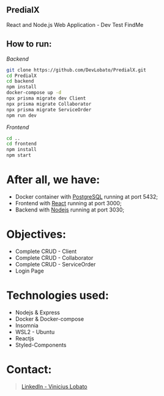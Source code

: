 ## PredialX
 React and Node.js Web Application - Dev Test FindMe

## How to run:
_Backend_
```zsh
git clone https://github.com/DevLobato/PredialX.git
cd PredialX
cd backend
npm install
docker-compose up -d
npx prisma migrate dev Client
npx prisma migrate Collaborator
npx prisma migrate ServiceOrder
npm run dev
```

_Frontend_
```zsh
cd ..
cd frontend
npm install
npm start
```

# After all, we have:
* Docker container with [PostgreSQL](https://www.postgresql.org/) running at port 5432;
* Frontend with [React](https://pt-br.reactjs.org/) running at port 3000;
* Backend with [Nodejs](https://www.postgresql.org/) running at port 3030;

# Objectives:
* Complete CRUD - Client
* Complete CRUD - Collaborator
* Complete CRUD - ServiceOrder
* Login Page

# Technologies used:
* Nodejs & Express
* Docker & Docker-compose
* Insomnia 
* WSL2 - Ubuntu
* Reactjs
* Styled-Components

# Contact:
> [LinkedIn - Vinicius Lobato](https://www.linkedin.com/in/vinicius-sim%C3%B5es-lobato-045648171/)
